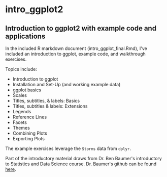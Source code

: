 # intro_ggplot2
## Introduction to ggplot2 with example code and applications

In the included R markdown document (intro_ggplot_final.Rmd), I've included an introduction to ggplot, example code, and walkthrough exercises. 

Topics include:

- Introduction to ggplot
- Installation and Set-Up (and working example data)
- ggplot basics
- Scales
- Titles, subtitles, & labels: Basics
- Titles, subtitles & labels: Extensions
- Legends
- Reference Lines
- Facets
- Themes
- Combining Plots
- Exporting Plots

The example exercises leverage the `Storms` data from `dplyr`. 

Part of the introductory material draws from Dr. Ben Baumer's introductory to Statistics and Data Science course. Dr. Baumer's github can be found [here](https://github.com/beanumber). 



